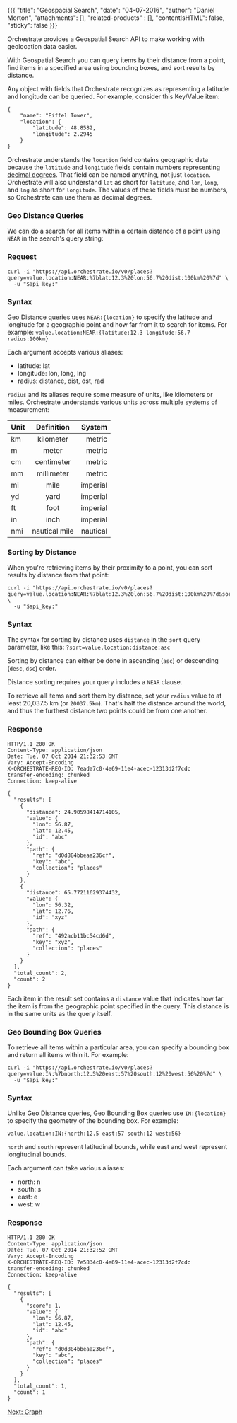 {{{
  "title": "Geospacial Search",
  "date": "04-07-2016",
  "author": "Daniel Morton",
  "attachments": [],
  "related-products" : [],
  "contentIsHTML": false,
  "sticky": false
}}}

Orchestrate provides a Geospatial Search API to make working with geolocation data easier.

With Geospatial Search you can query items by their distance from a point, find items in a specified area using bounding boxes, and sort results by distance.

Any object with fields that Orchestrate recognizes as representing a latitude and longitude can be queried. For example, consider this Key/Value item:
```
{
    "name": "Eiffel Tower",
    "location": {
        "latitude": 48.8582,
        "longitude": 2.2945
    }
}
```

Orchestrate understands the `location` field contains geographic data because the `latitude` and `longitude` fields contain numbers representing [decimal degrees](https://en.wikipedia.org/wiki/Decimal_degrees). That field can be named anything, not just `location`. Orchestrate will also understand `lat` as short for `latitude`, and `lon`, `long`, and `lng` as short for `longitude`. The values of these fields must be numbers, so Orchestrate can use them as decimal degrees.

### Geo Distance Queries
We can do a search for all items within a certain distance of a point using `NEAR` in the search's query string:

### Request
```
curl -i "https://api.orchestrate.io/v0/places?query=value.location:NEAR:%7blat:12.3%20lon:56.7%20dist:100km%20%7d" \
  -u "$api_key:"
```

### Syntax
Geo Distance queries uses `NEAR:{location}` to specify the latitude and longitude for a geographic point and how far from it to search for items. For example:
`value.location:NEAR:{latitude:12.3 longitude:56.7 radius:100km}`

Each argument accepts various aliases:

* latitude: lat
* longitude: lon, long, lng
* radius: distance, dist, dst, rad

`radius` and its aliases require some measure of units, like kilometers or miles. Orchestrate understands various units across multiple systems of measurement:

|**Unit**|**Definition**|**System**|
|----|:--------:|-----:|
km|kilometer|metric|
m|meter|metric|
cm|centimeter|metric|
mm|millimeter|metric|
mi|mile|imperial|
yd|yard|imperial|
ft|foot|imperial|
in|inch|imperial|
nmi|nautical mile|nautical|

### Sorting by Distance
When you're retrieving items by their proximity to a point, you can sort results by distance from that point:
```
curl -i "https://api.orchestrate.io/v0/places?query=value.location:NEAR:%7blat:12.3%20lon:56.7%20dist:100km%20%7d&sort=value.location:distance:asc" \
  -u "$api_key:"
```

### Syntax
The syntax for sorting by distance uses `distance` in the `sort` query parameter, like this:
`?sort=value.location:distance:asc`

Sorting by distance can either be done in ascending (`asc`) or descending (`desc`, `dsc`) order.

Distance sorting requires your query includes a `NEAR` clause.

To retrieve all items and sort them by distance, set your `radius` value to at least 20,037.5 km (or `20037.5km`). That's half the distance around the world, and thus the furthest distance two points could be from one another.

### Response
```
HTTP/1.1 200 OK
Content-Type: application/json
Date: Tue, 07 Oct 2014 21:32:53 GMT
Vary: Accept-Encoding
X-ORCHESTRATE-REQ-ID: 7eada7c0-4e69-11e4-acec-12313d2f7cdc
transfer-encoding: chunked
Connection: keep-alive
```

```
{
  "results": [
    {
      "distance": 24.90598414714105,
      "value": {
        "lon": 56.87,
        "lat": 12.45,
        "id": "abc"
      },
      "path": {
        "ref": "d0d884bbeaa236cf",
        "key": "abc",
        "collection": "places"
      }
    },
    {
      "distance": 65.77211629374432,
      "value": {
        "lon": 56.32,
        "lat": 12.76,
        "id": "xyz"
      },
      "path": {
        "ref": "492acb11bc54cd6d",
        "key": "xyz",
        "collection": "places"
      }
    }
  ],
  "total_count": 2,
  "count": 2
}
```

Each item in the result set contains a `distance` value that indicates how far the item is from the geographic point specified in the query. This distance is in the same units as the query itself.

### Geo Bounding Box Queries
To retrieve all items within a particular area, you can specify a bounding box and return all items within it. For example:
```
curl -i "https://api.orchestrate.io/v0/places?query=value:IN:%7bnorth:12.5%20east:57%20south:12%20west:56%20%7d" \
  -u "$api_key:"
```

### Syntax
Unlike Geo Distance queries, Geo Bounding Box queries use `IN:{location}` to specify the geometry of the bounding box. For example:

`value.location:IN:{north:12.5 east:57 south:12 west:56}`

`north` and `south` represent latitudinal bounds, while east and west represent longitudinal bounds.

Each argument can take various aliases:

* north: n
* south: s
* east: e
* west: w

### Response
```
HTTP/1.1 200 OK
Content-Type: application/json
Date: Tue, 07 Oct 2014 21:32:52 GMT
Vary: Accept-Encoding
X-ORCHESTRATE-REQ-ID: 7e5834c0-4e69-11e4-acec-12313d2f7cdc
transfer-encoding: chunked
Connection: keep-alive
```

```
{
  "results": [
    {
      "score": 1,
      "value": {
        "lon": 56.87,
        "lat": 12.45,
        "id": "abc"
      },
      "path": {
        "ref": "d0d884bbeaa236cf",
        "key": "abc",
        "collection": "places"
      }
    }
  ],
  "total_count": 1,
  "count": 1
}
```

[Next: Graph](https://www.ctl.io/knowledge-base/orchestrate/graph/)
